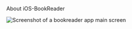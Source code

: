About iOS-BookReader

![Screenshot of a bookreader app main screen](https://drive.google.com/file/d/16h0zrU_abhz5tjGsiYK7UTbIIB47aAyd/view?usp=share_link)
